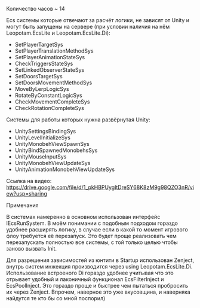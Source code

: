 Количество часов ~ 14

Ecs системы которые отвечают за расчёт логики, не зависят от Unity и могут быть запущены на сервере (при условии наличия на нём Leopotam.EcsLite и Leopotam.EcsLite.Di):

- SetPlayerTargetSys
- SetPlayerTranslationMethodSys
- SetPlayerAnimationStateSys
- CheckTriggersStateSys
- SetLinkedObserverStateSys
- SetDoorsTargetSys
- SetDoorsMovementMethodSys
- MoveByLerpLogicSys
- RotateByConstantLogicSys
- CheckMovementCompleteSys
- CheckRotationCompleteSys

Системы для работы которых нужна развёрнутая Unity:

- UnitySettingsBindingSys
- UnityLevelInitializeSys
- UnityMonobehViewSpawnSys
- UnityBindSpawnedMonobehsSys
- UnityMouseInputSys
- UnityMonobehViewUpdateSys
- UnityAnimationMonobehViewUpdateSys

Ссылка на видео:
https://drive.google.com/file/d/1_pkHBPUygltDreSY68K8zM9g98QZO3nR/view?usp=sharing

Примечания

В системах намеренно в основном использован интерфейс IEcsRunSystem. В моём понимании с подобным подходом гораздо удобнее расширять логику, в случае если в какой то момент игрового флоу требуется её перезапуск. Это будет проще реализовать чем перезапускать полностью все системы, с той только целью чтобы заново вызвать Init.

Для разрешения зависимостей из юнтити в Startup использован Zenject, внутрь систем инжекция производится через using Leopotam.EcsLite.Di. Использование встроеного Di гораздо удобнее учитывая что это отрывает удобный и лаконичный функционал EcsFilterInject и EcsPoolInject. Это гораздо проще и быстрее чем пытаться пробросить их через Zenject. Впрочем, наверное это уже вкусовщина, и наверняка найдутся те кто бы со мной поспорил)
